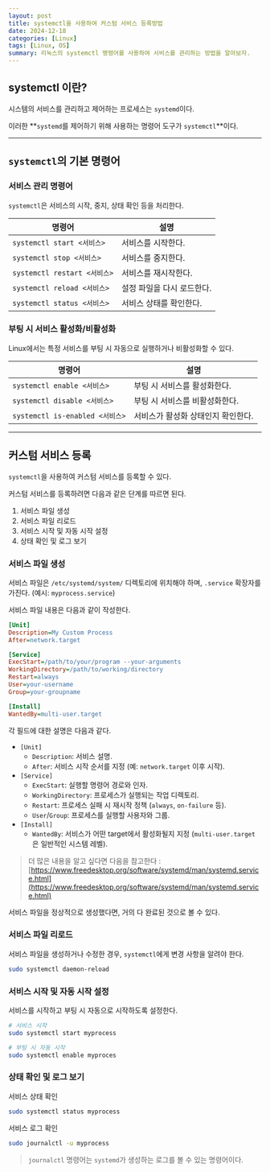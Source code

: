 ```yaml
---
layout: post
title: systemctl을 사용하여 커스텀 서비스 등록방법
date: 2024-12-18
categories: [Linux]
tags: [Linux, OS]
summary: 리눅스의 systemctl 명령어를 사용하여 서비스를 관리하는 방법을 알아보자.
---
```


## systemctl 이란?

시스템의 서비스를 관리하고 제어하는 프로세스는 `systemd`이다.

이러한 **`systemd`를 제어하기 위해 사용하는 명령어 도구가 `systemctl`**이다.

---

## `systemctl`의 기본 명령어

### 서비스 관리 명령어

`systemctl`은 서비스의 시작, 중지, 상태 확인 등을 처리한다.

| 명령어                       | 설명                       |
| ---------------------------- | -------------------------- |
| `systemctl start <서비스>`   | 서비스를 시작한다.         |
| `systemctl stop <서비스>`    | 서비스를 중지한다.         |
| `systemctl restart <서비스>` | 서비스를 재시작한다.       |
| `systemctl reload <서비스>`  | 설정 파일을 다시 로드한다. |
| `systemctl status <서비스>`  | 서비스 상태를 확인한다.    |

### 부팅 시 서비스 활성화/비활성화

Linux에서는 특정 서비스를 부팅 시 자동으로 실행하거나 비활성화할 수 있다.

| 명령어                          | 설명                               |
| ------------------------------- | ---------------------------------- |
| `systemctl enable <서비스>`     | 부팅 시 서비스를 활성화한다.       |
| `systemctl disable <서비스>`    | 부팅 시 서비스를 비활성화한다.     |
| `systemctl is-enabled <서비스>` | 서비스가 활성화 상태인지 확인한다. |

---

## 커스텀 서비스 등록

`systemctl`을 사용하여 커스텀 서비스를 등록할 수 있다.

커스텀 서비스를 등록하려면 다음과 같은 단계를 따르면 된다.

1. 서비스 파일 생성
2. 서비스 파일 리로드
3. 서비스 시작 및 자동 시작 설정
4. 상태 확인 및 로그 보기

### 서비스 파일 생성

서비스 파일은 `/etc/systemd/system/` 디렉토리에 위치해야 하며, `.service` 확장자를 가진다. (예시: `myprocess.service`)

서비스 파일 내용은 다음과 같이 작성한다.

```ini
[Unit]
Description=My Custom Process
After=network.target

[Service]
ExecStart=/path/to/your/program --your-arguments
WorkingDirectory=/path/to/working/directory
Restart=always
User=your-username
Group=your-groupname

[Install]
WantedBy=multi-user.target
```

각 필드에 대한 설명은 다음과 같다.

- `[Unit]`
  - `Description`: 서비스 설명.
  - `After`: 서비스 시작 순서를 지정 (예: `network.target` 이후 시작).
- `[Service]`
  - `ExecStart`: 실행할 명령어 경로와 인자.
  - `WorkingDirectory`: 프로세스가 실행되는 작업 디렉토리.
  - `Restart`: 프로세스 실패 시 재시작 정책 (`always`, `on-failure` 등).
  - `User`/`Group`: 프로세스를 실행할 사용자와 그룹.
- `[Install]`
  - `WantedBy`: 서비스가 어떤 target에서 활성화될지 지정 (`multi-user.target`은 일반적인 시스템 레벨).

> 더 많은 내용을 알고 싶다면 다음을 참고한다 : [https://www.freedesktop.org/software/systemd/man/systemd.service.html](https://www.freedesktop.org/software/systemd/man/systemd.service.html)

서비스 파일을 정상적으로 생성했다면, 거의 다 완료된 것으로 볼 수 있다.

### 서비스 파일 리로드

서비스 파일을 생성하거나 수정한 경우, `systemctl`에게 변경 사항을 알려야 한다.

```bash
sudo systemctl daemon-reload
```

### 서비스 시작 및 자동 시작 설정

서비스를 시작하고 부팅 시 자동으로 시작하도록 설정한다.

```bash
# 서비스 시작
sudo systemctl start myprocess

# 부팅 시 자동 시작
sudo systemctl enable myproces
```

### 상태 확인 및 로그 보기

서비스 상태 확인

```bash
sudo systemctl status myprocess
```

서비스 로그 확인

```bash
sudo journalctl -u myprocess
```

> `journalctl` 명령어는 `systemd`가 생성하는 로그를 볼 수 있는 명령어이다.
